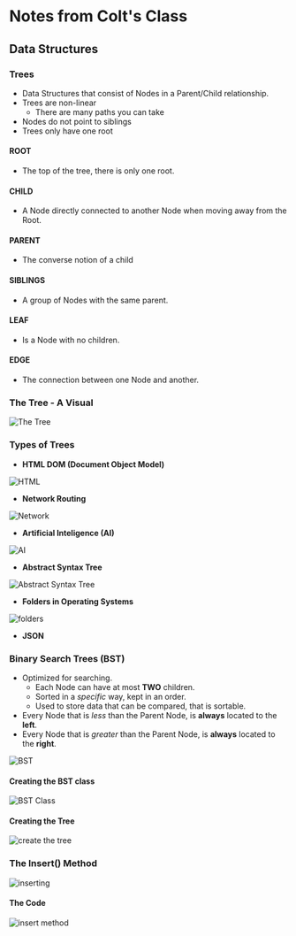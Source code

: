 # Notes from Colt's Class

## Data Structures

### Trees

- Data Structures that consist of Nodes in a Parent/Child relationship.
- Trees are non-linear
  - There are many paths you can take 
- Nodes do not point to siblings
- Trees only have one root

#### **ROOT**

- The top of the tree, there is only one root.

#### **CHILD**

- A Node directly connected to another Node when moving away from the Root.

#### **PARENT**

- The converse notion of a child

#### **SIBLINGS**

- A group of Nodes with the same parent.

#### **LEAF**

- Is a Node with no children.

#### **EDGE**

- The connection between one Node and another.

### The Tree - A Visual

![The Tree](./../../UMLs/tree.png)

### Types of Trees

- **HTML DOM (Document Object Model)**

![HTML](./../../UMLs/HTML.png)

- **Network Routing**

![Network](./../../UMLs/network.png)

- **Artificial Inteligence (AI)**

![AI](./../../UMLs/AI.png)

- **Abstract Syntax Tree**

![Abstract Syntax Tree](./../../UMLs/abstract.png)

- **Folders in Operating Systems**

![folders](./../../UMLs/folders.png)

- **JSON**

### Binary Search Trees (BST)

- Optimized for searching.
  - Each Node can have at most **TWO** children.
  - Sorted in a *specific* way, kept in an order.
  - Used to store data that can be compared, that is sortable.
- Every Node that is *less* than the Parent Node, is **always** located to the **left**.
- Every Node that is *greater* than the Parent Node, is **always** located to the **right**.

![BST](./../../UMLs/BST.png)

#### Creating the BST class

![BST Class](./../../UMLs/BST-Class.png)

#### Creating the Tree

![create the tree](./../../UMLs/tree.png)

### The Insert() Method

![inserting](./../../UMLs/insert.png)

#### The Code 

![insert method](./../../UMLs/insert-method.png)

